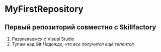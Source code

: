# MyFirstRepository
## Первый репозиторий совместно с Skillfactory
1. Развлекаемся с Visual Studio
2. Тупим над Git
*Надежда, что все получится ещё теплится*
